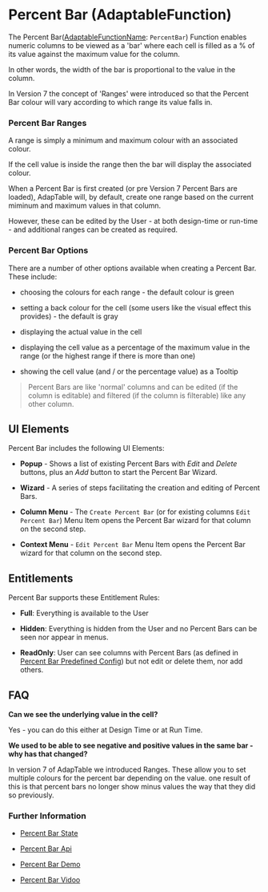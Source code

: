 # Percent Bar (AdaptableFunction)

The Percent Bar([AdaptableFunctionName](https://api.adaptabletools.com/modules/_src_predefinedconfig_common_types_.html#adaptablefunctionname): `PercentBar`) Function enables numeric columns to be viewed as a 'bar' where each cell is filled as a % of its value against the maximum value for the column.

In other words, the width of the bar is proportional to the value in the column.

In Version 7 the concept of 'Ranges' were introduced so that the Percent Bar colour will vary according to which range its value falls in.

### Percent Bar Ranges

A range is simply a minimum and maximum colour with an associated colour.  

If the cell value is inside the range then the bar will display the associated colour.

When a Percent Bar is first created (or pre Version 7 Percent Bars are loaded), AdapTable will, by default, create one range based on the current miminum and maximum values in that column.

However, these can be edited by the User - at both design-time or run-time - and additional ranges can be created as required.

### Percent Bar Options

There are a number of other options available when creating a Percent Bar.  These include: 

- choosing the colours for each range - the default colour is green

- setting a back colour for the cell (some users like the visual effect this provides) - the default is gray

- displaying the actual value in the cell

- displaying the cell value as a percentage of the maximum value in the range (or the highest range if there is more than one)

- showing the cell value (and / or the percentage value) as a Tooltip

> Percent Bars are like 'normal' columns and can be edited (if the column is editable) and filtered (if the column is filterable) like any other column.

## UI Elements
Percent Bar includes the following UI Elements:

- **Popup** - Shows a list of existing Percent Bars with *Edit* and *Delete* buttons, plus an *Add* button to start the Percent Bar Wizard.

- **Wizard** - A series of steps facilitating the creation and editing of Percent Bars.

- **Column Menu** - The `Create Percent Bar` (or for existing columns `Edit Percent Bar`) Menu Item opens the Percent Bar wizard for that column on the second step.

- **Context Menu** - `Edit Percent Bar` Menu Item opens the Percent Bar wizard for that column on the second step.

## Entitlements
Percent Bar supports these Entitlement Rules:

- **Full**: Everything is available to the User

- **Hidden**: Everything is hidden from the User and no Percent Bars can be seen nor appear in menus.

- **ReadOnly**: User can see columns with Percent Bars (as defined in [Percent Bar Predefined Config](https://api.adaptabletools.com/interfaces/_src_predefinedconfig_percentbarstate_.percentbarstate.html)) but not edit or delete them, nor add others.

## FAQ

**Can we see the underlying value in the cell?**

Yes - you can do this either at Design Time or at Run Time.

**We used to be able to see negative and positive values in the same bar - why has that changed?**

In version 7 of AdapTable we introduced Ranges.  These allow you to set multiple colours for the percent bar depending on the value.  one result of this is that percent bars no longer show minus values the way that they did so previously.

### Further Information

- [Percent Bar State](https://api.adaptabletools.com/interfaces/_src_predefinedconfig_percentbarstate_.percentbarstate.html)

- [Percent Bar Api](https://api.adaptabletools.com/interfaces/_src_api_percentbarapi_.percentbarapi.html)

- [Percent Bar Demo](https://demo.adaptabletools.com/style/aggridpercentbardemo)

- [Percent Bar Vidoo](https://youtu.be/UfjkNgN3bH4)
